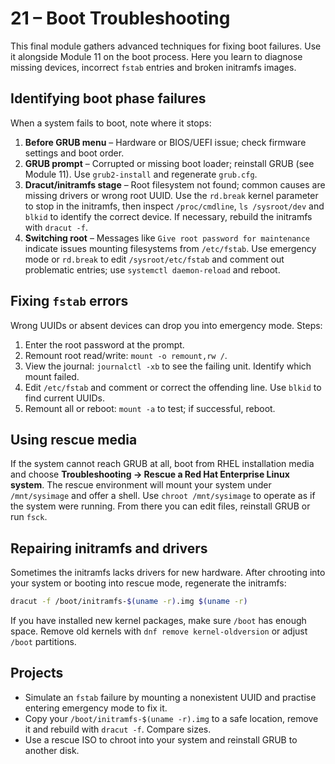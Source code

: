 # 21 – Boot Troubleshooting

This final module gathers advanced techniques for fixing boot failures.  Use it alongside Module 11 on the boot process.  Here you learn to diagnose missing devices, incorrect `fstab` entries and broken initramfs images.

## Identifying boot phase failures

When a system fails to boot, note where it stops:

1. **Before GRUB menu** – Hardware or BIOS/UEFI issue; check firmware settings and boot order.
2. **GRUB prompt** – Corrupted or missing boot loader; reinstall GRUB (see Module 11).  Use `grub2-install` and regenerate `grub.cfg`.
3. **Dracut/initramfs stage** – Root filesystem not found; common causes are missing drivers or wrong root UUID.  Use the `rd.break` kernel parameter to stop in the initramfs, then inspect `/proc/cmdline`, `ls /sysroot/dev` and `blkid` to identify the correct device.  If necessary, rebuild the initramfs with `dracut -f`.
4. **Switching root** – Messages like `Give root password for maintenance` indicate issues mounting filesystems from `/etc/fstab`.  Use emergency mode or `rd.break` to edit `/sysroot/etc/fstab` and comment out problematic entries; use `systemctl daemon-reload` and reboot.

## Fixing `fstab` errors

Wrong UUIDs or absent devices can drop you into emergency mode.  Steps:

1. Enter the root password at the prompt.
2. Remount root read/write: `mount -o remount,rw /`.
3. View the journal: `journalctl -xb` to see the failing unit.  Identify which mount failed.
4. Edit `/etc/fstab` and comment or correct the offending line.  Use `blkid` to find current UUIDs.
5. Remount all or reboot: `mount -a` to test; if successful, reboot.

## Using rescue media

If the system cannot reach GRUB at all, boot from RHEL installation media and choose **Troubleshooting → Rescue a Red Hat Enterprise Linux system**.  The rescue environment will mount your system under `/mnt/sysimage` and offer a shell.  Use `chroot /mnt/sysimage` to operate as if the system were running.  From there you can edit files, reinstall GRUB or run `fsck`.

## Repairing initramfs and drivers

Sometimes the initramfs lacks drivers for new hardware.  After chrooting into your system or booting into rescue mode, regenerate the initramfs:

```bash
dracut -f /boot/initramfs-$(uname -r).img $(uname -r)
```

If you have installed new kernel packages, make sure `/boot` has enough space.  Remove old kernels with `dnf remove kernel-oldversion` or adjust `/boot` partitions.

## Projects

- Simulate an `fstab` failure by mounting a nonexistent UUID and practise entering emergency mode to fix it.
- Copy your `/boot/initramfs-$(uname -r).img` to a safe location, remove it and rebuild with `dracut -f`.  Compare sizes.
- Use a rescue ISO to chroot into your system and reinstall GRUB to another disk.